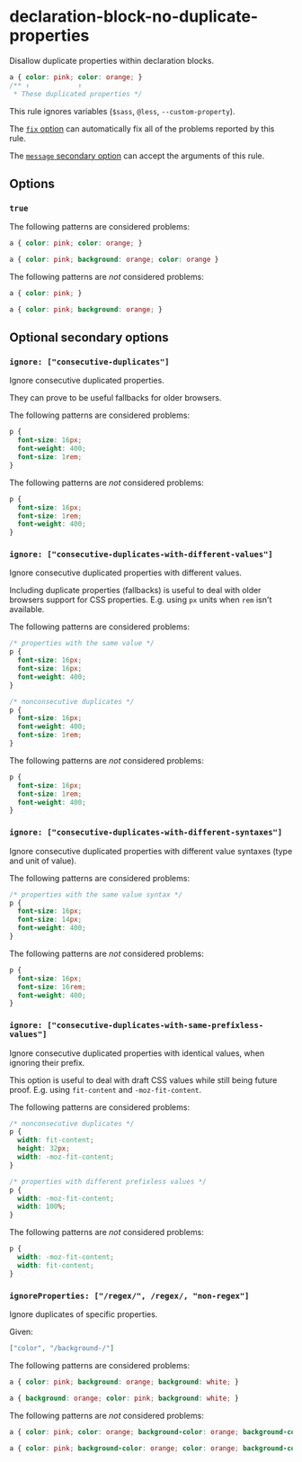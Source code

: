 # declaration-block-no-duplicate-properties

Disallow duplicate properties within declaration blocks.

<!-- prettier-ignore -->
```css
a { color: pink; color: orange; }
/** ↑            ↑
 * These duplicated properties */
```

This rule ignores variables (`$sass`, `@less`, `--custom-property`).

The [`fix` option](https://github.com/stylelint/stylelint/16.10.0/docs/user-guide/options.md#fix) can automatically fix all of the problems reported by this rule.

The [`message` secondary option](https://github.com/stylelint/stylelint/16.10.0/docs/user-guide/configure.md#message) can accept the arguments of this rule.

## Options

### `true`

The following patterns are considered problems:

<!-- prettier-ignore -->
```css
a { color: pink; color: orange; }
```

<!-- prettier-ignore -->
```css
a { color: pink; background: orange; color: orange }
```

The following patterns are _not_ considered problems:

<!-- prettier-ignore -->
```css
a { color: pink; }
```

<!-- prettier-ignore -->
```css
a { color: pink; background: orange; }
```

## Optional secondary options

### `ignore: ["consecutive-duplicates"]`

Ignore consecutive duplicated properties.

They can prove to be useful fallbacks for older browsers.

The following patterns are considered problems:

<!-- prettier-ignore -->
```css
p {
  font-size: 16px;
  font-weight: 400;
  font-size: 1rem;
}
```

The following patterns are _not_ considered problems:

<!-- prettier-ignore -->
```css
p {
  font-size: 16px;
  font-size: 1rem;
  font-weight: 400;
}
```

### `ignore: ["consecutive-duplicates-with-different-values"]`

Ignore consecutive duplicated properties with different values.

Including duplicate properties (fallbacks) is useful to deal with older browsers support for CSS properties. E.g. using `px` units when `rem` isn't available.

The following patterns are considered problems:

<!-- prettier-ignore -->
```css
/* properties with the same value */
p {
  font-size: 16px;
  font-size: 16px;
  font-weight: 400;
}
```

<!-- prettier-ignore -->
```css
/* nonconsecutive duplicates */
p {
  font-size: 16px;
  font-weight: 400;
  font-size: 1rem;
}
```

The following patterns are _not_ considered problems:

<!-- prettier-ignore -->
```css
p {
  font-size: 16px;
  font-size: 1rem;
  font-weight: 400;
}
```

### `ignore: ["consecutive-duplicates-with-different-syntaxes"]`

Ignore consecutive duplicated properties with different value syntaxes (type and unit of value).

The following patterns are considered problems:

<!-- prettier-ignore -->
```css
/* properties with the same value syntax */
p {
  font-size: 16px;
  font-size: 14px;
  font-weight: 400;
}
```

The following patterns are _not_ considered problems:

<!-- prettier-ignore -->
```css
p {
  font-size: 16px;
  font-size: 16rem;
  font-weight: 400;
}
```

### `ignore: ["consecutive-duplicates-with-same-prefixless-values"]`

Ignore consecutive duplicated properties with identical values, when ignoring their prefix.

This option is useful to deal with draft CSS values while still being future proof. E.g. using `fit-content` and `-moz-fit-content`.

The following patterns are considered problems:

<!-- prettier-ignore -->
```css
/* nonconsecutive duplicates */
p {
  width: fit-content;
  height: 32px;
  width: -moz-fit-content;
}
```

<!-- prettier-ignore -->
```css
/* properties with different prefixless values */
p {
  width: -moz-fit-content;
  width: 100%;
}
```

The following patterns are _not_ considered problems:

<!-- prettier-ignore -->
```css
p {
  width: -moz-fit-content;
  width: fit-content;
}
```

### `ignoreProperties: ["/regex/", /regex/, "non-regex"]`

Ignore duplicates of specific properties.

Given:

```json
["color", "/background-/"]
```

The following patterns are considered problems:

<!-- prettier-ignore -->
```css
a { color: pink; background: orange; background: white; }
```

<!-- prettier-ignore -->
```css
a { background: orange; color: pink; background: white; }
```

The following patterns are _not_ considered problems:

<!-- prettier-ignore -->
```css
a { color: pink; color: orange; background-color: orange; background-color: white; }
```

<!-- prettier-ignore -->
```css
a { color: pink; background-color: orange; color: orange; background-color: white; }
```
